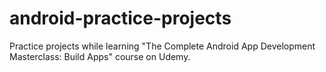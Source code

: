 # android-practice-projects
Practice projects while learning "The Complete Android App Development Masterclass: Build Apps" course on Udemy.
